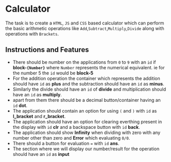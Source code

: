 
# Calculator
The task is to create a `HTML`, `JS` and `CSS` based calculator which can perform the basic arithmetic operations like `Add`,`Subtract`,`Multiply`,`Divide` along with operations with `Brackets`.

**Instructions and Features**
-

- There should be number on the applications from `0` to `9` with an `id` if **block-`{Number}`** where `Number` represents the numerical equivalent. ie for the number 5 the `id` would be **block-5**
- For the addition operation the container which represents the addition should have `id` as **plus** and the subtraction should have an `id` as **minus**.
- Similarly the divide should have an `id` of **divide** and multiplication should have an `id` as **multiply**.
- apart from them there should be a decimal button/container having an `id` **dot**.
- The application should contain an option for using `(` and `)` with `id` as **l_bracket** and **r_bracket**.
- The application should have an option for clearing everthing present in the display with `id` **clr** and a backspace button with `id` **back**.
- The application should show **Infinity** when dividing with zero with any number other than zero and **Error** which evaluating `0/0`.
- There should a button for evaluation `=` with `id` **ans**.
- The section where we will display our number/result for the operation should have an `id` as **input**






